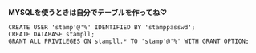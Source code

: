 **MYSQLを使うときは自分でテーブルを作ってね♡**

```mysql
CREATE USER 'stamp'@'%' IDENTIFIED BY 'stamppasswd';
CREATE DATABASE stampll;
GRANT ALL PRIVILEGES ON stampll.* TO 'stamp'@'%' WITH GRANT OPTION;
```